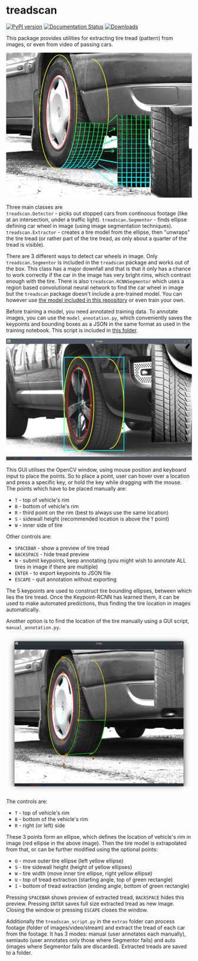 # treadscan

[![PyPI version](https://badge.fury.io/py/treadscan.svg)](https://badge.fury.io/py/treadscan)
[![Documentation Status](https://readthedocs.org/projects/treadscan/badge/?version=latest)](https://treadscan.readthedocs.io/en/latest/?badge=latest)
[![Downloads](https://pepy.tech/badge/treadscan)](https://pepy.tech/project/treadscan)

This package provides utilities for extracting tire tread (pattern) from images, or even from video of passing cars.

![treadscan](https://raw.githubusercontent.com/bohundan/treadscan/master/docs/source/_static/treadscan.jpg)

Three main classes are  
`treadscan.Detector` - picks out stopped cars from continoous footage (like at an intersection, under a traffic light).
`treadscan.Segmentor` - finds ellipse defining car wheel in image (using image segmentation techniques).
`treadscan.Extractor` - creates a tire model from the ellipse, then "unwraps" the tire tread (or rather part of the tire tread, as only about a quarter of the tread is visible).

There are 3 different ways to detect car wheels in image. Only `treadscan.Segmentor` is included in the `treadscan` package and works out of the box. This class has a major downfall and that is that it only has a chance to work correctly if the car in the image has very bright rims, which contrast enough with the tire. There is also `treadscan.RCNNSegmentor` which uses a region based convolutional neural network to find the car wheel in image but the `treadscan` package doesn't include a pre-trained model. You can however use [the model included in this repository](https://github.com/bohundan/treadscan/blob/master/RCNN_model/saved_model.pth) or even train your own.

Before training a model, you need annotated training data. To annotate images, you can use the `model_annotation.py`, which conveniently saves the keypoints and bounding boxes as a JSON in the same format as used in the training notebook. This script is included in [this folder](https://github.com/bohundan/treadscan/tree/master/extras).

![manual annotation](https://raw.githubusercontent.com/bohundan/treadscan/master/docs/source/_static/model_annotation.png)

This GUI utilises the OpenCV window, using mouse position and keyboard input to place the points. So to place a point, user can hover over a location and press a specific key, or hold the key while dragging with the mouse.
The points which have to be placed manually are:
- `T` - top of vehicle's rim
- `B` - bottom of vehicle's rim
- `R` - third point on the rim (best to always use the same location)
- `S` - sidewall height (recommended location is above the `T` point)
- `W` - inner side of tire

Other controls are:
- `SPACEBAR` - show a preview of tire tread
- `BACKSPACE` - hide tread preview
- `N` - submit keypoints, keep annotating (you might wish to annotate ALL tires in image if there are multiple)
- `ENTER` - to export keypoints to JSON file
- `ESCAPE` - quit annotation without exporting

The 5 keypoints are used to construct tire bounding ellipses, between which lies the tire tread. Once the Keypoint-RCNN has learned them, it can be used to make automated predictions, thus finding the tire location in images automatically.

Another option is to find the location of the tire manually using a GUI script, `manual_annotation.py`.

![manual annotation](https://raw.githubusercontent.com/bohundan/treadscan/master/docs/source/_static/manual_annotation.png)

The controls are:
- `T` - top of vehicle's rim
- `B` - bottom of the vehicle's rim
- `R` - right (or left) side

These 3 points form an ellipse, which defines the location of vehicle's rim in image (red ellipse in the above image). Then the tire model is extrapolated from that, or can be further modified using the optional points:
- `O` - move outer tire ellipse (left yellow ellipse)
- `S` - tire sidewall height (height of yellow ellipses)
- `W` - tire width (move inner tire ellipse, right yellow ellipse)
- `U` - top of tread extraction (starting angle, top of green rectangle)
- `I` - bottom of tread extraction (ending angle, bottom of green rectangle)

Pressing `SPACEBAR` shows preview of extracted tread, `BACKSPACE` hides this preview. Pressing `ENTER` saves full size extracted tread as new image. Closing the window or pressing `ESCAPE` closes the window.

Additionally the `treadscan_script.py` in the `extras` folder can process footage (folder of images/video/stream) and extract the tread of each car from the footage. It has 3 modes: manual (user annotates each manually), semiauto (user annotates only those where Segmentor fails) and auto (images where Segmentor fails are discarded). Extracted treads are saved to a folder.
